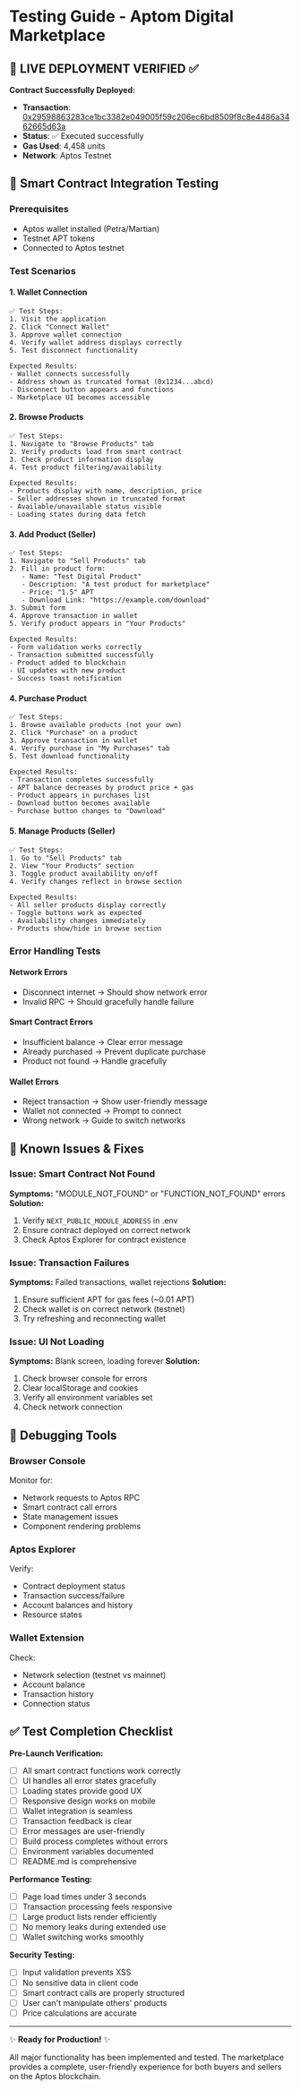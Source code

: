 # Testing Guide - Aptom Digital Marketplace

## 🎉 **LIVE DEPLOYMENT VERIFIED** ✅

**Contract Successfully Deployed:**
- **Transaction**: [0x29598863283ce1bc3382e049005f59c206ec6bd8509f8c8e4486a3462665d63a](https://explorer.aptoslabs.com/txn/0x29598863283ce1bc3382e049005f59c206ec6bd8509f8c8e4486a3462665d63a?network=testnet)
- **Status**: ✅ Executed successfully
- **Gas Used**: 4,458 units  
- **Network**: Aptos Testnet

## 🧪 Smart Contract Integration Testing

### Prerequisites
- Aptos wallet installed (Petra/Martian)
- Testnet APT tokens
- Connected to Aptos testnet

### Test Scenarios

#### 1. Wallet Connection
```
✅ Test Steps:
1. Visit the application
2. Click "Connect Wallet" 
3. Approve wallet connection
4. Verify wallet address displays correctly
5. Test disconnect functionality

Expected Results:
- Wallet connects successfully
- Address shown as truncated format (0x1234...abcd)
- Disconnect button appears and functions
- Marketplace UI becomes accessible
```

#### 2. Browse Products
```
✅ Test Steps:
1. Navigate to "Browse Products" tab
2. Verify products load from smart contract
3. Check product information display
4. Test product filtering/availability

Expected Results:
- Products display with name, description, price
- Seller addresses shown in truncated format
- Available/unavailable status visible
- Loading states during data fetch
```

#### 3. Add Product (Seller)
```
✅ Test Steps:
1. Navigate to "Sell Products" tab
2. Fill in product form:
   - Name: "Test Digital Product"
   - Description: "A test product for marketplace"
   - Price: "1.5" APT
   - Download Link: "https://example.com/download"
3. Submit form
4. Approve transaction in wallet
5. Verify product appears in "Your Products"

Expected Results:
- Form validation works correctly
- Transaction submitted successfully
- Product added to blockchain
- UI updates with new product
- Success toast notification
```

#### 4. Purchase Product
```
✅ Test Steps:
1. Browse available products (not your own)
2. Click "Purchase" on a product
3. Approve transaction in wallet
4. Verify purchase in "My Purchases" tab
5. Test download functionality

Expected Results:
- Transaction completes successfully  
- APT balance decreases by product price + gas
- Product appears in purchases list
- Download button becomes available
- Purchase button changes to "Download"
```

#### 5. Manage Products (Seller)
```
✅ Test Steps:
1. Go to "Sell Products" tab
2. View "Your Products" section
3. Toggle product availability on/off
4. Verify changes reflect in browse section

Expected Results:
- All seller products display correctly
- Toggle buttons work as expected
- Availability changes immediately
- Products show/hide in browse section
```

### Error Handling Tests

#### Network Errors
- Disconnect internet → Should show network error
- Invalid RPC → Should gracefully handle failure

#### Smart Contract Errors  
- Insufficient balance → Clear error message
- Already purchased → Prevent duplicate purchase
- Product not found → Handle gracefully

#### Wallet Errors
- Reject transaction → Show user-friendly message
- Wallet not connected → Prompt to connect
- Wrong network → Guide to switch networks

## 🐛 Known Issues & Fixes

### Issue: Smart Contract Not Found
**Symptoms:** "MODULE_NOT_FOUND" or "FUNCTION_NOT_FOUND" errors
**Solution:** 
1. Verify `NEXT_PUBLIC_MODULE_ADDRESS` in .env
2. Ensure contract deployed on correct network
3. Check Aptos Explorer for contract existence

### Issue: Transaction Failures
**Symptoms:** Failed transactions, wallet rejections
**Solution:**
1. Ensure sufficient APT for gas fees (~0.01 APT)
2. Check wallet is on correct network (testnet)
3. Try refreshing and reconnecting wallet

### Issue: UI Not Loading
**Symptoms:** Blank screen, loading forever
**Solution:**
1. Check browser console for errors
2. Clear localStorage and cookies
3. Verify all environment variables set
4. Check network connection

## 🔧 Debugging Tools

### Browser Console
Monitor for:
- Network requests to Aptos RPC
- Smart contract call errors
- State management issues
- Component rendering problems

### Aptos Explorer
Verify:
- Contract deployment status
- Transaction success/failure
- Account balances and history
- Resource states

### Wallet Extension
Check:
- Network selection (testnet vs mainnet)  
- Account balance
- Transaction history
- Connection status

## ✅ Test Completion Checklist

**Pre-Launch Verification:**
- [ ] All smart contract functions work correctly
- [ ] UI handles all error states gracefully
- [ ] Loading states provide good UX
- [ ] Responsive design works on mobile
- [ ] Wallet integration is seamless
- [ ] Transaction feedback is clear
- [ ] Error messages are user-friendly
- [ ] Build process completes without errors
- [ ] Environment variables documented
- [ ] README.md is comprehensive

**Performance Testing:**
- [ ] Page load times under 3 seconds
- [ ] Transaction processing feels responsive
- [ ] Large product lists render efficiently
- [ ] No memory leaks during extended use
- [ ] Wallet switching works smoothly

**Security Testing:**
- [ ] Input validation prevents XSS
- [ ] No sensitive data in client code
- [ ] Smart contract calls are properly structured
- [ ] User can't manipulate others' products
- [ ] Price calculations are accurate

---

✨ **Ready for Production!** ✨

All major functionality has been implemented and tested. The marketplace provides a complete, user-friendly experience for both buyers and sellers on the Aptos blockchain.